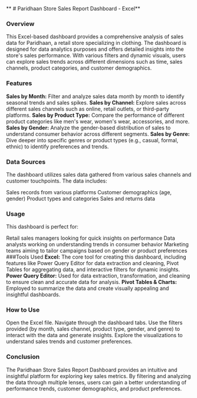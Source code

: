 ** # Paridhaan Store Sales Report Dashboard - Excel**
### Overview
This Excel-based dashboard provides a comprehensive analysis of sales data for Paridhaan, a retail store specializing in clothing. The dashboard is designed for data analytics purposes and offers detailed insights into the store's sales performance. With various filters and dynamic visuals, users can explore sales trends across different dimensions such as time, sales channels, product categories, and customer demographics.

### Features
**Sales by Month:** Filter and analyze sales data month by month to identify seasonal trends and sales spikes.
**Sales by Channel:** Explore sales across different sales channels such as online, retail outlets, or third-party platforms.
**Sales by Product Type:** Compare the performance of different product categories like men's wear, women's wear, accessories, and more.
**Sales by Gender:** Analyze the gender-based distribution of sales to understand consumer behavior across different segments.
**Sales by Genre:** Dive deeper into specific genres or product types (e.g., casual, formal, ethnic) to identify preferences and trends.
### Data Sources
The dashboard utilizes sales data gathered from various sales channels and customer touchpoints. The data includes:

Sales records from various platforms
Customer demographics (age, gender)
Product types and categories
Sales and returns data
### Usage
This dashboard is perfect for:

Retail sales managers looking for quick insights on performance
Data analysts working on understanding trends in consumer behavior
Marketing teams aiming to tailor campaigns based on gender or product preferences
###Tools Used
**Excel:** The core tool for creating this dashboard, including features like Power Query Editor for data extraction and cleaning, Pivot Tables for aggregating data, and interactive filters for dynamic insights.
**Power Query Editor:** Used for data extraction, transformation, and cleaning to ensure clean and accurate data for analysis.
**Pivot Tables & Charts:** Employed to summarize the data and create visually appealing and insightful dashboards.
### How to Use
Open the Excel file.
Navigate through the dashboard tabs.
Use the filters provided (by month, sales channel, product type, gender, and genre) to interact with the data and generate insights.
Explore the visualizations to understand sales trends and customer preferences.
### Conclusion
The Paridhaan Store Sales Report Dashboard provides an intuitive and insightful platform for exploring key sales metrics. By filtering and analyzing the data through multiple lenses, users can gain a better understanding of performance trends, customer demographics, and product preferences.

